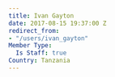 ```yaml
---
title: Ivan Gayton
date: 2017-08-15 19:37:00 Z
redirect_from:
- "/users/ivan_gayton"
Member Type:
  Is Staff: true
Country: Tanzania
---
```


